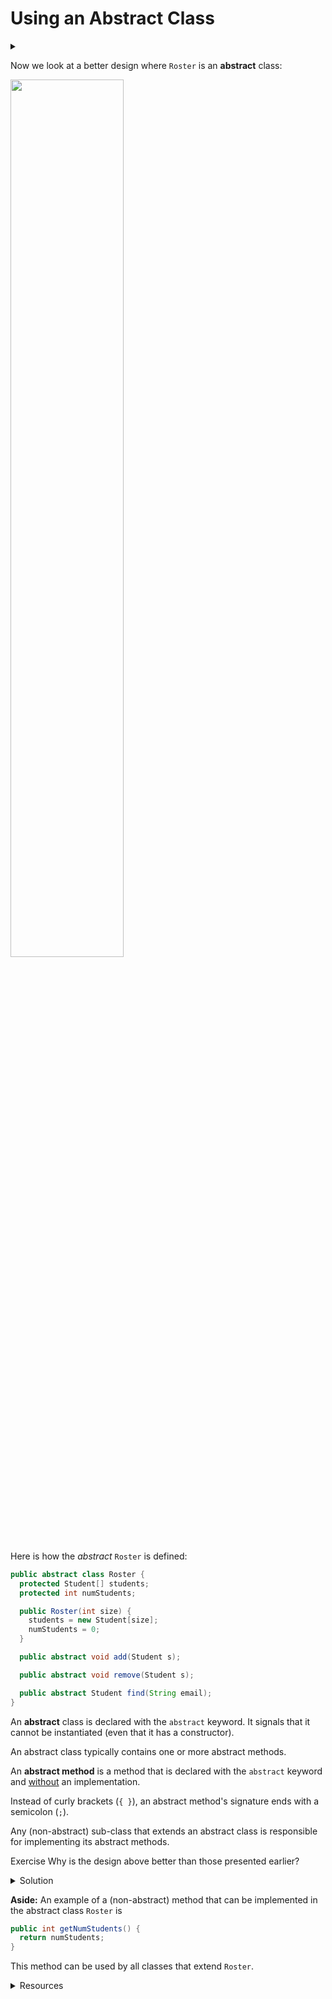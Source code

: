 # Using an Abstract Class

<div id="outcomes"><details><summary></summary>

- Recognize the use of abstract classes and abstract methods to provide code reuse as well as a common interface among subtypes.
- Identify the syntax of Java Abstract Classes.

</details></div>


Now we look at a better design where `Roster` is an **abstract** class:

<div class="center">
<img src="/img/03/abstract_roster.png" width="60%">
</div>

Here is how the _abstract_ `Roster` is defined: 

```java
public abstract class Roster {
  protected Student[] students;
  protected int numStudents;

  public Roster(int size) {
    students = new Student[size];
    numStudents = 0;
  }

  public abstract void add(Student s);

  public abstract void remove(Student s);

  public abstract Student find(String email);
}
```

<div class="note">

An **abstract** class is declared with the `abstract` keyword. It signals that it cannot be instantiated (even that it has a constructor).

</div>

An abstract class typically contains one or more abstract methods.

<div class="note">

An **abstract method** is a method that is declared with the `abstract` keyword and <u>without</u> an implementation.

</div>

Instead of curly brackets (`{ }`), an abstract method's signature ends with a semicolon (`;`).

<div class="note">

Any (non-abstract) sub-class that extends an abstract class is responsible for implementing its abstract methods.

</div>

<span class="tag">Exercise</span> Why is the design above better than those presented earlier?

<details class="solution" data-release="Sep 6, 2023 17:00:00">
<summary>Solution</summary>

* It defines semantically sound "is-a" relationships. 
  
* We can leverage from type substitution. For example, we can have an array of type `Roster` and store rosters of type `JhuRoster` and `MoocRoster` in there.
  
* `Roster` does not implement the core operations. Yet, it provides a unifying signature. The sub-classes must adhere to the "interface" (method signatures of core operations) provided by the `Roster`.
  
* `Roster` cannot be instantiated (which gets around the problem of declaring it as a regular class and leaving implementations as stubs).

</details>

**Aside:** An example of a (non-abstract) method that can be implemented in the abstract class `Roster` is 

```java
public int getNumStudents() {
  return numStudents;
}
```

This method can be used by all classes that extend `Roster`.

<details class="resource">
<summary>Resources</summary>

* The BeginnersBook has an article, [Abstract Class in Java with example](https://beginnersbook.com/2013/05/java-abstract-class-method/), which you may find helpful to review.

</details>
